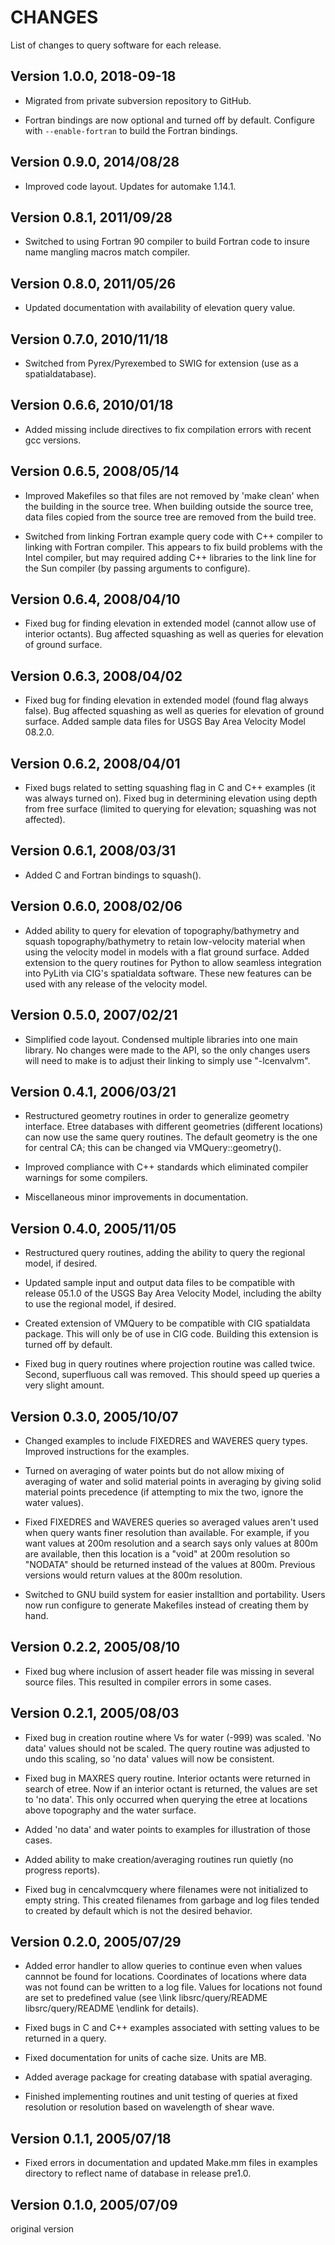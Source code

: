 # CHANGES

List of changes to query software for each release.

## Version 1.0.0, 2018-09-18

* Migrated from private subversion repository to GitHub.

* Fortran bindings are now optional and turned off by
  default. Configure with `--enable-fortran` to build the Fortran
  bindings.


## Version 0.9.0, 2014/08/28

* Improved code layout. Updates for automake 1.14.1.


## Version 0.8.1, 2011/09/28

* Switched to using Fortran 90 compiler to build Fortran code to
 insure name mangling macros match compiler.

 
## Version 0.8.0, 2011/05/26

* Updated documentation with availability of elevation query value.


## Version 0.7.0, 2010/11/18

* Switched from Pyrex/Pyrexembed to SWIG for extension (use as a
spatialdatabase).


## Version 0.6.6, 2010/01/18

* Added missing include directives to fix compilation errors with
recent gcc versions.


## Version 0.6.5, 2008/05/14

* Improved Makefiles so that files are not removed by 'make clean'
when the building in the source tree. When building outside the source
tree, data files copied from the source tree are removed from the
build tree.

* Switched from linking Fortran example query code with C++ compiler
to linking with Fortran compiler. This appears to fix build problems
with the Intel compiler, but may required adding C++ libraries to the
link line for the Sun compiler (by passing arguments to configure).


## Version 0.6.4, 2008/04/10

* Fixed bug for finding elevation in extended model (cannot allow use
of interior octants). Bug affected squashing as well as queries for
elevation of ground surface.


## Version 0.6.3, 2008/04/02

*  Fixed bug for finding elevation in extended model (found flag
always false). Bug affected squashing as well as queries for
elevation of ground surface. Added sample data files for USGS Bay
Area Velocity Model 08.2.0.


## Version 0.6.2, 2008/04/01

* Fixed bugs related to setting squashing flag in C and C++ examples
(it was always turned on). Fixed bug in determining elevation using
depth from free surface (limited to querying for elevation; squashing
was not affected).


## Version 0.6.1, 2008/03/31

* Added C and Fortran bindings to squash().


## Version 0.6.0, 2008/02/06

* Added ability to query for elevation of topography/bathymetry and
squash topography/bathymetry to retain low-velocity material when
using the velocity model in models with a flat ground surface. Added
extension to the query routines for Python to allow seamless
integration into PyLith via CIG's spatialdata software. These new
features can be used with any release of the velocity model.


## Version 0.5.0, 2007/02/21

* Simplified code layout. Condensed multiple libraries into one main
library. No changes were made to the API, so the only changes users
will need to make is to adjust their linking to simply use
"-lcenvalvm".


## Version 0.4.1, 2006/03/21

* Restructured geometry routines in order to generalize geometry
interface. Etree databases with different geometries (different
locations) can now use the same query routines. The default geometry
is the one for central CA; this can be changed via
VMQuery::geometry().

* Improved compliance with C++ standards which eliminated compiler
warnings for some compilers.

* Miscellaneous minor improvements in documentation.


## Version 0.4.0, 2005/11/05

* Restructured query routines, adding the ability to query the
regional model, if desired.

* Updated sample input and output data files to be compatible with
release 05.1.0 of the USGS Bay Area Velocity Model, including the
abilty to use the regional model, if desired.

* Created extension of VMQuery to be compatible with CIG spatialdata
package. This will only be of use in CIG code. Building this extension
is turned off by default.

* Fixed bug in query routines where projection routine was called
twice. Second, superfluous call was removed. This should speed up
queries a very slight amount.


## Version 0.3.0, 2005/10/07

* Changed examples to include FIXEDRES and WAVERES query
types. Improved instructions for the examples.

* Turned on averaging of water points but do not allow mixing of
averaging of water and solid material points in averaging by giving
solid material points precedence (if attempting to mix the two, ignore
the water values).

* Fixed FIXEDRES and WAVERES queries so averaged values aren't used
when query wants finer resolution than available. For example, if you
want values at 200m resolution and a search says only values at 800m
are available, then this location is a "void" at 200m resolution so
"NODATA" should be returned instead of the values at 800m. Previous
versions would return values at the 800m resolution.

* Switched to GNU build system for easier installtion and
portability. Users now run configure to generate Makefiles instead of
creating them by hand.


## Version 0.2.2, 2005/08/10

* Fixed bug where inclusion of assert header file was missing in
several source files. This resulted in compiler errors in some cases.


## Version 0.2.1, 2005/08/03

* Fixed bug in creation routine where Vs for water (-999) was
scaled. 'No data' values should not be scaled. The query routine was
adjusted to undo this scaling, so 'no data' values will now be
consistent.

* Fixed bug in MAXRES query routine. Interior octants were returned in
search of etree. Now if an interior octant is returned, the values are
set to 'no data'. This only occurred when querying the etree at
locations above topography and the water surface.

* Added 'no data' and water points to examples for illustration of
those cases.

* Added ability to make creation/averaging routines run quietly (no
progress reports).

* Fixed bug in cencalvmcquery where filenames were not initialized to
empty string. This created filenames from garbage and log files tended
to created by default which is not the desired behavior.


## Version 0.2.0, 2005/07/29

* Added error handler to allow queries to continue even when values
cannnot be found for locations. Coordinates of locations where data
was not found can be written to a log file. Values for locations not
found are set to predefined value (see \link libsrc/query/README
libsrc/query/README \endlink for details).

* Fixed bugs in C and C++ examples associated with setting values to
be returned in a query.

* Fixed documentation for units of cache size. Units are MB.

* Added average package for creating database with spatial averaging.

* Finished implementing routines and unit testing of queries at fixed
resolution or resolution based on wavelength of shear wave.


## Version 0.1.1, 2005/07/18

* Fixed errors in documentation and updated Make.mm files in examples
directory to reflect name of database in release pre1.0.


## Version 0.1.0, 2005/07/09 

original version

